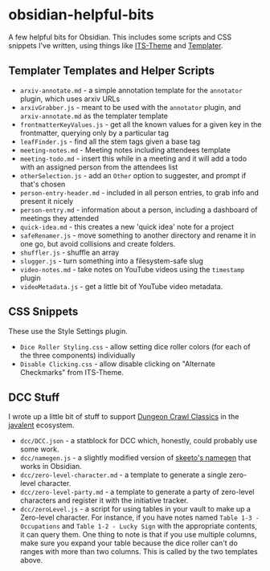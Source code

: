 # obsidian-helpful-bits

A few helpful bits for Obsidian.  This includes some scripts and CSS snippets I've written, using things like [ITS-Theme](https://github.com/SlRvb/Obsidian--ITS-Theme) and [Templater](https://silentvoid13.github.io/Templater/internal-functions/internal-modules/system-module.html).

## Templater Templates and Helper Scripts

 - `arxiv-annotate.md` - a simple annotation template for the `annotator` plugin, which uses arxiv URLs
 - `arxivGrabber.js` - meant to be used with the `annotator` plugin, and `arxiv-annotate.md` as the templater template
 - `frontmatterKeyValues.js` - get all the known values for a given key in the frontmatter, querying only by a particular tag
 - `leafFinder.js` - find all the stem tags given a base tag
 - `meeting-notes.md` - Meeting notes including attendees template
 - `meeting-todo.md` - insert this while in a meeting and it will add a todo with an assigned person from the attendees list
 - `otherSelection.js` - add an `Other` option to suggester, and prompt if that's chosen
 - `person-entry-header.md` - included in all person entries, to grab info and present it nicely
 - `person-entry.md` - information about a person, including a dashboard of meetings they attended
 - `quick-idea.md` - this creates a new 'quick idea' note for a project
 - `safeRenamer.js` - move something to another directory and rename it in one go, but avoid collisions and create folders.
 - `shuffler.js` - shuffle an array
 - `slugger.js` - turn something into a filesystem-safe slug
 - `video-notes.md` - take notes on YouTube videos using the `timestamp` plugin
 - `videoMetadata.js` - get a little bit of YouTube video metadata.

## CSS Snippets

These use the Style Settings plugin.

 - `Dice Roller Styling.css` - allow setting dice roller colors (for each of the three components) individually
 - `Disable Clicking.css` - allow disable clicking on "Alternate Checkmarks" from ITS-Theme.

## DCC Stuff

I wrote up a little bit of stuff to support [Dungeon Crawl Classics](https://goodman-games.com/) in the [javalent](https://plugins.javalent.com/) ecosystem.

 - `dcc/DCC.json` - a statblock for DCC which, honestly, could probably use some work.
 - `dcc/namegen.js` - a slightly modified version of [skeeto's namegen](https://github.com/skeeto/fantasyname/blob/master/ts/namegen.ts) that works in Obsidian.
 - `dcc/zero-level-character.md` - a template to generate a single zero-level character.
 - `dcc/zero-level-party.md` - a template to generate a party of zero-level characters and register it with the initiative tracker.
 - `dcc/zeroLevel.js` - a script for using tables in your vault to make up a Zero-level character.  For instance, if you have notes named `Table 1-3 - Occupations` and `Table 1-2 - Lucky Sign` with the appropriate contents, it can query them.  One thing to note is that if you use multiple columns, make sure you expand your table because the dice roller can't do ranges with more than two columns.  This is called by the two templates above.
